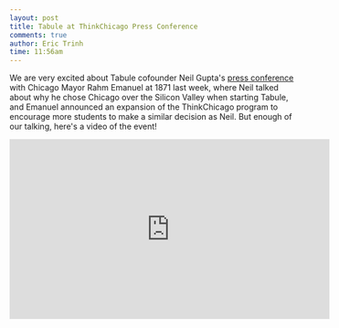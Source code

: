 ```yaml
---
layout: post
title: Tabule at ThinkChicago Press Conference
comments: true
author: Eric Trinh
time: 11:56am
---
```


<p>We are very excited about Tabule cofounder Neil Gupta's <a href="http://www.suntimes.com/news/metro/13489965-418/mayor-intent-on-making-chicago-a-start-up-city.html" target="_blank">press conference</a> with Chicago Mayor Rahm Emanuel at 1871 last week, where Neil talked about why he chose Chicago over the Silicon Valley when starting Tabule, and Emanuel announced an expansion of the ThinkChicago program to encourage more students to make a similar decision as Neil. But enough of our talking, here's a video of the event!</p>
<p><iframe width="560" height="315" src="http://www.youtube.com/embed/Jhkxije28Qw" frameborder="0" allowfullscreen="1">video</iframe></p>